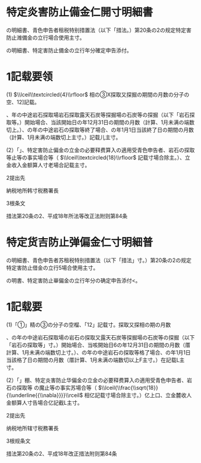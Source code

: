 # 特定炎害防止備金仁開寸明細書

の明細書、青色申告者租税特别措置法（以下「措法。）第20条の2の规定特定害防止潍備金の立行場合使用主寸。

の明細書、特定害防止備金の立行年分確定申告添付。

# 1記载要领

(1) $\\lceil\\textcircled{4}\\rfloor$ 相の③X探取又探掘の期間の月数の分子の空、12\]記载。

、年の中途岩石探取場岩石探取露天石炭等探掘場の石炭等の探掘（以下「岩石探取等。）開始場合、当該開始日の年12月31日の期間の月数（計算、1月未满の端数切上。）、の年の中途岩石の探取等終了場合、の年1月1日当該終了日の期間の月数（計算、1月未满の端数切上主寸。）記载儿主寸。

(2）「」、特定害防止偏金の立金の必要释费算入の適用受青色申告者、岩石の探取等止等の事实場合等（ $\\lceil\\textcircled{18}\\rfloor$ 記载寸場合除主。）、立金收入金额算人寸老場合記载主寸。

2提出先

納税地所韩寸税務署長

3根条文

措法第20条の2、平成18年所法等改正法附则第84条

# 特定货吉防止弹偏金仁寸明細普

の明細書、青色申告者苏租税特别措置法（以下「措法」寸。）第20条の2の规定特定害防止借金の立行5場合使用主寸。

の明書、特定害防止崋偏金の立行年分の确定申告添付<。

# 1記载要

(1)「①」精の③の分子の空榴、「12」記载寸。探取又探相の期の月数

、の年の中途岩石探取場の岩石の探取又露天石炭等探掘場の石炭等の探掘（以下「岩石の探取等」寸。）開始場合、当咳開始日6の年12月31日の期間の月数（厝計算、1月未满の端数切上寸。）、の年の中途岩石の探取等格了場合、の年1月1日当該格了日の期間の月数（厝計算、1月未满の端数切以上F主寸。）在記载L主寸。

(2）「」棚、特定炎害防止华偏金の立金の必要释费算入の適用受青色申告者、岩石の探取等 の魔止等の事实苏場合等（ $\\lceil{\\frac{\\sqrt{18}}{\\underline{{\\nabla}}}}\\rceil$ 相亿記载寸場合除主寸。）亿上口、立金麓收人金额算人寸告場合亿記截L主寸。

2提出先

纳税地所辖寸税務署長

3根规条文

措法第20条の2、平成18年改正措法附则第84条